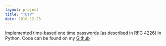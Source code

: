 ```yaml
---
layout: project
title: "TOTP"
date: 2018-12-23
---
```


Implemented time-based one time passwords (as described in RFC 4226) in Python. Code can be found on my [Github](https://github.com/clarkevandenhoven)
